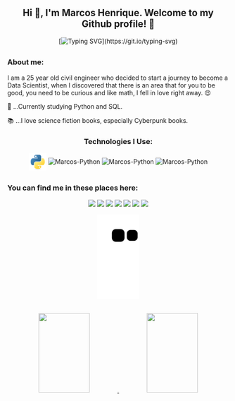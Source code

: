 <div align="center">

## Hi :wave:, I'm Marcos Henrique. Welcome to my Github profile! :vulcan_salute:	
  
[![Typing SVG](https://readme-typing-svg.herokuapp.com/?lines="For+those+who+prove+worthy...;...Paradise+awaits!")](https://git.io/typing-svg)

</div>

##

<div>
 
### About me:
  
I am a 25 year old civil engineer who decided to start a journey to become a Data Scientist, when I discovered that there is an area that for you to be good, you need to be curious and like math, I fell in love right away. :heart_eyes:

:seedling: ...Currently studying Python and SQL. 
  
:books: ...I love science fiction books, especially Cyberpunk books.
    
</div> 
  
  
<div align="center"> 

### Technologies I Use:
 
  
<img align="center" alt="Marcos-Python" height="40" width="40" src="https://raw.githubusercontent.com/devicons/devicon/master/icons/python/python-original.svg">
<img align="center" alt="Marcos-Python" height="40" width="40" src="https://cdn.jsdelivr.net/gh/devicons/devicon/icons/r/r-original.svg" />
<img align="center" alt="Marcos-Python" height="40" width="40" src="https://cdn.jsdelivr.net/gh/devicons/devicon/icons/jupyter/jupyter-original.svg" />
<img align="center" alt="Marcos-Python" height="40" width="40" src="https://cdn.jsdelivr.net/gh/devicons/devicon/icons/postgresql/postgresql-original.svg" />

</div> 
  
##

  
### You can find me in these places here:

<div align="center"> 
  
  <a href="https://twitter.com/marcoshsq" target="_blank"><img src="https://img.shields.io/badge/Twitter-1DA1F2?style=for-the-badge&logo=twitter&logoColor=white" target="_blank"></a> 
  <a href="https://instagram.com/marcoshsq" target="_blank"><img src="https://img.shields.io/badge/-Instagram-%23E4405F?style=for-the-badge&logo=instagram&logoColor=white" target="_blank"></a>
  <a href="https://www.linkedin.com/in/marcoshsq/" target="_blank"><img src="https://img.shields.io/badge/-LinkedIn-%230077B5?style=for-the-badge&logo=linkedin&logoColor=white" target="_blank"></a> 
  <a href="https://medium.com/@marcoshsq" target="_blank"><img src="https://img.shields.io/badge/Medium-12100E?style=for-the-badge&logo=medium&logoColor=white" target="_blank"></a>
  <a href="https://www.kaggle.com/marcoshsq" target="_blank"><img src="https://img.shields.io/badge/Kaggle-20BEFF?style=for-the-badge&logo=Kaggle&logoColor=white" target="_blank"></a>
  <a href="https://www.goodreads.com/marcoshsq" target="_blank"><img src="https://img.shields.io/badge/Goodreads-372213?style=for-the-badge&logo=goodreads&logoColor=white" target="_blank"></a>
 <a href = "mailto:marcoshsq@gmail.com"><img src="https://img.shields.io/badge/-Gmail-%23333?style=for-the-badge&logo=gmail&logoColor=white" target="_blank"></a>
  
</div>
  
  
<div align="center">
  
  ![Snake animation](https://github.com/marcoshsq/marcoshsq/blob/output/github-contribution-grid-snake.svg)
  
</div>
  
  
  
  
##
  
<div align="center">
<div align="">
  <a href="https://linktr.ee/marcos_hsq">
  <img height="180em" width="48%" src="https://github-readme-stats.vercel.app/api?username=marcoshsq&show_icons=true&theme=tokyonight&include_all_commits=true&count_private=true"/>
  <img height="180em" width="48%" src="https://github-readme-stats.vercel.app/api/top-langs/?username=marcoshsq&layout=compact&langs_count=7&theme=tokyonight"/>
    
</div> 
 
